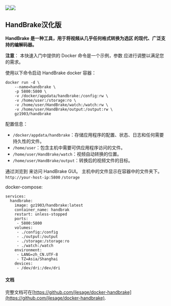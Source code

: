 ![](https://images.weserv.nl/?url=raw.githubusercontent.com/jlesage/docker-templates/master/jlesage/images/handbrake-icon.png&w=110)![](https://images.placeholders.dev/?width=288&height=110&fontFamily=monospace&fontWeight=400&fontSize=52&text=HandBrake&bgColor=rgba(0,0,0,0.0)&textColor=rgba(121,121,121,1))

## **HandBrake汉化版**

**HandBrake 是一种工具，用于将视频从几乎任何格式转换为选区 的现代、广泛支持的编解码器。**

**注意**： 本快速入门中提供的 Docker 命令是一个示例，参数 应进行调整以满足您的需求。

使用以下命令启动 HandBrake docker 容器：

```shell
docker run -d \
    --name=handbrake \
    -p 5800:5800 \
    -v /docker/appdata/handbrake:/config:rw \
    -v /home/user:/storage:ro \
    -v /home/user/HandBrake/watch:/watch:rw \
    -v /home/user/HandBrake/output:/output:rw \
    gz1903/handbrake
```

配置信息：

- `/docker/appdata/handbrake`：存储应用程序的配置、状态、日志和任何需要持久性的文件。
- `/home/user`：包含主机中需要可供应用程序访问的文件。
- `/home/user/HandBrake/watch`：视频自动转换的位置。
- `/home/user/HandBrake/output`：转换后的视频文件的目标。

通过浏览到 来访问 HandBrake GUI。 主机中的文件显示在容器中的文件夹下。`http://your-host-ip:5800` `/storage`

docker-compose:

```shell
services:
  handbrake:
    image: gz1903/handbrake:latest
    container_name: handbrak
    restart: unless-stopped
    ports:
     - 5800:5800
    volumes:
     - ./config:/config
     - ./output:/output
     - ./storage:/storage:ro
     - ./watch:/watch
    environment:
     - LANG=zh_CN.UTF-8
     - TZ=Asia/Shanghai
    devices:
     - /dev/dri:/dev/dri
```



#### 文档

完整文档可在[https://github.com/jlesage/docker-handbrake⁠](https://github.com/jlesage/docker-handbrake).
